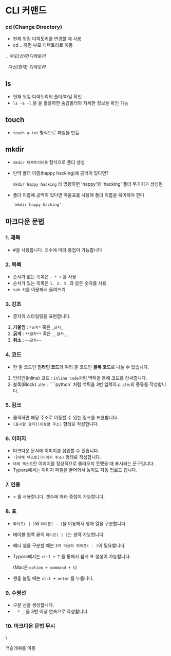 # CLI 커맨드



### cd (Change Directory)

* 현재 워킹 디렉토리를 변경할 때 사용
* cd .. 하면 부모 디렉토리로 이동

*.. 부모(상위)디렉토리*

*. 자신(현재) 디렉토리*



## ls 

* 현재 워킹 디렉토리의 폴더/파일 확인
* `ls -a -l` 을 을 활용하면 숨김폴더와 자세한 정보을 확인 가능



## touch

* `touch a.txt`  형식으로 파일을 만듬



## mkdir

* `mkdir 디렉토리이름` 형식으로 폴더 생성

* 만약 폴더 이름(happy hacking)에 공백이 있다면?

  `mkdir happy hacking` 라 명령하면 'happy'와 'hacking' 폴더 두가지가 생성됨

* 폴더 이름에 공백이 있다면 따옴표를 사용해 폴더 이름을 묶어줘야 한다

  `'mkdir happy hacking'`





## 마크다운 문법



### 1. 제목

- #을 사용합니다. 갯수에 따라 중첩이 가능합니다



### 2. 목록

- 순서가 없는 목록은 `- * +` 를 사용
- 순서가 있는 목록은 `1. 2. 3.` 과 같은 숫자를 사용
- `tab 키`를 이용해서 들여쓰기



### 3. 강조

- 글자의 스타일링을 표현합니다.

1. **기울임** : `*글자*` 혹은 `_글자_`
2. **굵게** : `**글자**` 혹은 `__글자__`
3. **취소** : `~~글자~~`



### 4. 코드

- 한 줄 코드인 **인라인 코드**와 여러 줄 코드인 **블록 코드**로 나눌 수 있습니다.

1. 인라인(Inline) 코드 : `inline code`처럼 백틱을 통해 코드를 감싸줍니다.
2. 블록(Block) 코드 : ````python` 처럼 백틱을 3번 입력하고 코드의 종류를 작성합니다.



### 5. 링크

- 클릭하면 해당 주소로 이동할 수 있는 링크를 표현합니다.
- `[표시할 글자](이동할 주소)` 형태로 작성합니다.



### 6. 이미지

- 마크다운 문서에 이미지를 삽입할 수 있습니다.
- `![대체 텍스트](이미지 주소)` 형태로 작성합니다.
- `대체 텍스트`란 이미지를 정상적으로 불러오지 못했을 때 표시되는 문구입니다.
- Typora에서는 이미지 파일을 끌어와서 놓아도 자동 업로드 됩니다.



### 7. 인용

* \> 를 사용합니다. 갯수에 따라 중첩이 가능합니다.



### 8. 표

- `파이프( | )`와 `하이픈( - )`을 이용해서 행과 열을 구분합니다.

- 테이블 양쪽 끝의 `파이프( | )`는 생략 가능합니다.

- 헤더 셀을 구분할 때는 `3개 이상의 하이픈( - )`이 필요합니다.

- Typora에서는 `ctrl + T` 를 통해서 쉽게 표 생성이 가능합니다.

  (Mac은 `option + command + t`)

- 행을 늘릴 때는 `ctrl + enter` 를 누릅니다.



### 9. 수평선

- 구분 선을 생성합니다.
- `- * _` 을 3번 이상 연속으로 작성합니다.



### 10. 마크다운 문법 무시

\

백슬레쉬를 이용



